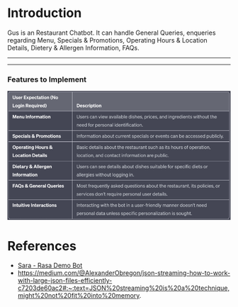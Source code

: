 # Introduction
Gus is an Restaurant Chatbot. It can handle General Queries, enqueries regarding Menu, Specials & Promotions, Operating Hours & Location Details, Dietery & Allergen Information, FAQs.

---
<!-- ### Layout
- actions/
    - actions.py
- data/
    - nlu/
        - lookups/
        - responses/
            - chitchat_oss.yml
            - general.yml 
        - chitchat.yml
        - faq.yml
        - general.yml
        - nlu.yml
        - oss.yml
        - synonyms.yml
    - rules/
        - fallback.yml
        - feedback.yml
        - forms.yml
        - rules.yml
    - stories/
        - chitchat.yml
        - oos.yml
        - stories.yml
- models/
- tests/
- config.yml
- domain.yml
- endpoints.yml
- credentials.yml -->
---


### Features to Implement
![User Expectation Table](image.png)

# References

- [Sara - Rasa Demo Bot](https://github.com/RasaHQ/rasa-demo/)
- https://medium.com/@AlexanderObregon/json-streaming-how-to-work-with-large-json-files-efficiently-c7203de60ac2#:~:text=JSON%20streaming%20is%20a%20technique,might%20not%20fit%20into%20memory.